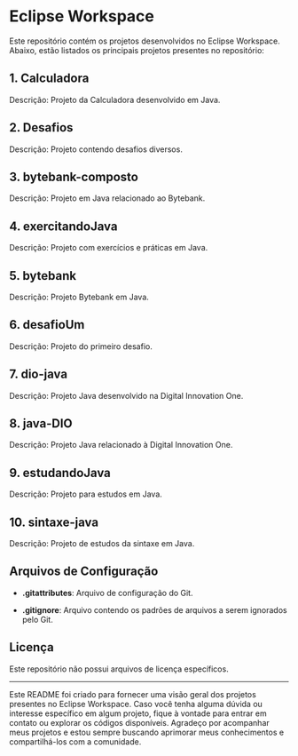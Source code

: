 # Eclipse Workspace

Este repositório contém os projetos desenvolvidos no Eclipse Workspace. Abaixo, estão listados os principais projetos presentes no repositório:

## 1. Calculadora

Descrição: Projeto da Calculadora desenvolvido em Java.

## 2. Desafios

Descrição: Projeto contendo desafios diversos.

## 3. bytebank-composto

Descrição: Projeto em Java relacionado ao Bytebank.

## 4. exercitandoJava

Descrição: Projeto com exercícios e práticas em Java.

## 5. bytebank

Descrição: Projeto Bytebank em Java.

## 6. desafioUm

Descrição: Projeto do primeiro desafio.

## 7. dio-java

Descrição: Projeto Java desenvolvido na Digital Innovation One.

## 8. java-DIO

Descrição: Projeto Java relacionado à Digital Innovation One.

## 9. estudandoJava

Descrição: Projeto para estudos em Java.

## 10. sintaxe-java

Descrição: Projeto de estudos da sintaxe em Java.

## Arquivos de Configuração

- **.gitattributes**: Arquivo de configuração do Git.

- **.gitignore**: Arquivo contendo os padrões de arquivos a serem ignorados pelo Git.

## Licença

Este repositório não possui arquivos de licença específicos.

---

Este README foi criado para fornecer uma visão geral dos projetos presentes no Eclipse Workspace. Caso você tenha alguma dúvida ou interesse específico em algum projeto, fique à vontade para entrar em contato ou explorar os códigos disponíveis. Agradeço por acompanhar meus projetos e estou sempre buscando aprimorar meus conhecimentos e compartilhá-los com a comunidade.
